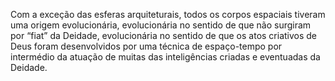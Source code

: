 ﻿Com a exceção das esferas arquiteturais, todos os corpos espaciais tiveram uma origem evolucionária, evolucionária no sentido de que não surgiram por “fiat” da Deidade, evolucionária no sentido de que os atos criativos de Deus foram desenvolvidos por uma técnica de espaço-tempo por intermédio da atuação de muitas das inteligências criadas e eventuadas da Deidade.